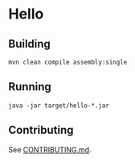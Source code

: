 # Hello

## Building

```
mvn clean compile assembly:single
```

## Running

```
java -jar target/hello-*.jar
```

## Contributing

See [CONTRIBUTING.md](CONTRIBUTING.md).
